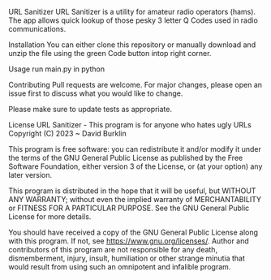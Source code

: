 URL Sanitizer
URL Sanitizer is a utility for amateur radio operators (hams). The app allows quick lookup of those pesky 3 letter Q Codes used in radio communications.

Installation
You can either clone this repository or manually download and unzip the file using the green Code button intop right corner.

Usage
run main.py in python

Contributing
Pull requests are welcome. For major changes, please open an issue first to discuss what you would like to change.

Please make sure to update tests as appropriate.

License
 URL Sanitizer - This program is for anyone who hates ugly URLs
 Copyright (C) 2023  ~ David Burklin

 This program is free software: you can redistribute it and/or modify
 it under the terms of the GNU General Public License as published by
 the Free Software Foundation, either version 3 of the License, or
 (at your option) any later version.

 This program is distributed in the hope that it will be useful,
 but WITHOUT ANY WARRANTY; without even the implied warranty of
 MERCHANTABILITY or FITNESS FOR A PARTICULAR PURPOSE.  See the
 GNU General Public License for more details.

 You should have received a copy of the GNU General Public License
 along with this program.  If not, see <https://www.gnu.org/licenses/>.
Author and contributors of this program are not responsible for any death, dismemberment, injury, insult, humiliation or other strange minutia that would result from using such an omnipotent and infalible program.